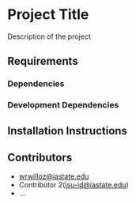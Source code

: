 # Project Title 
Description of the project 

## Requirements 
### Dependencies


### Development Dependencies 


## Installation Instructions 



## Contributors 
* wrwilloz@iastate.edu
* Contributor 2(isu-id@iastate.edu)
* ...


